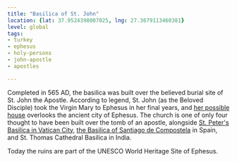 ```yaml
---
title: "Basilica of St. John"
location: {lat: 37.9524398007025, lng: 27.3679113460381}
level: global
tags:
- turkey
- ephesus
- holy-persons
- john-apostle
- apostles

---
```



Completed in 565 AD, the basilica was built over the believed burial site of St. John the Apostle.  According to legend, St. John (as the Beloved Disciple) took the Virgin Mary to Ephesus in her final years, and [her possible house](/places/tk-ephesus-house-of-mary) overlooks the ancient city of Ephesus.  The church is one of only four thought to have been built over the tomb of an apostle, alongside [St. Peter's Basilica in Vatican City](/places/va-st-peter), [the Basilica of Santiago de Compostela](/places/es-santiago-de-compostela-catedral-de-santiago) in Spain, and St. Thomas Cathedral Basilica in India.

Today the ruins are part of the UNESCO World Heritage Site of Ephesus.


